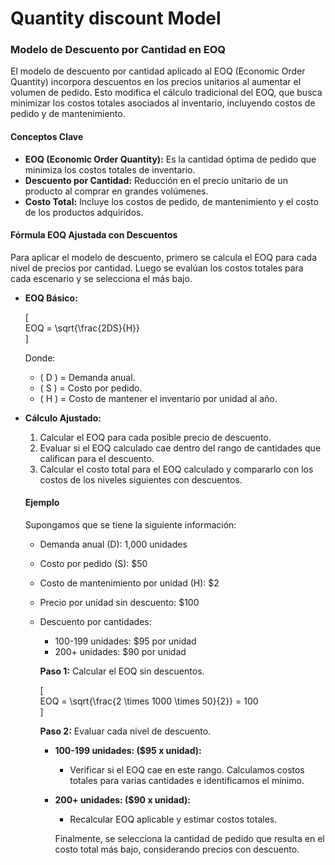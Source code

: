 # Quantity discount Model

### Modelo de Descuento por Cantidad en EOQ

El modelo de descuento por cantidad aplicado al EOQ (Economic Order Quantity) incorpora descuentos en los precios unitarios al aumentar el volumen de pedido. Esto modifica el cálculo tradicional del EOQ, que busca minimizar los costos totales asociados al inventario, incluyendo costos de pedido y de mantenimiento.

#### Conceptos Clave

* **EOQ (Economic Order Quantity):** Es la cantidad óptima de pedido que minimiza los costos totales de inventario.
* **Descuento por Cantidad:** Reducción en el precio unitario de un producto al comprar en grandes volúmenes.
* **Costo Total:** Incluye los costos de pedido, de mantenimiento y el costo de los productos adquiridos.

#### Fórmula EOQ Ajustada con Descuentos

Para aplicar el modelo de descuento, primero se calcula el EOQ para cada nivel de precios por cantidad. Luego se evalúan los costos totales para cada escenario y se selecciona el más bajo.

*   **EOQ Básico:**

    \[\
    EOQ = \sqrt{\frac{2DS}{H\}}\
    ]

    Donde:

    * ( D ) = Demanda anual.
    * ( S ) = Costo por pedido.
    * ( H ) = Costo de mantener el inventario por unidad al año.
*   **Cálculo Ajustado:**

    1. Calcular el EOQ para cada posible precio de descuento.
    2. Evaluar si el EOQ calculado cae dentro del rango de cantidades que califican para el descuento.
    3. Calcular el costo total para el EOQ calculado y compararlo con los costos de los niveles siguientes con descuentos.

    #### Ejemplo

    Supongamos que se tiene la siguiente información:

    * Demanda anual (D): 1,000 unidades
    * Costo por pedido (S): $50
    * Costo de mantenimiento por unidad (H): $2
    * Precio por unidad sin descuento: $100
    *   Descuento por cantidades:

        * 100-199 unidades: $95 por unidad
        * 200+ unidades: $90 por unidad

        **Paso 1:** Calcular el EOQ sin descuentos.

        \[\
        EOQ = \sqrt{\frac{2 \times 1000 \times 50}{2\}} = 100\
        ]

        **Paso 2:** Evaluar cada nivel de descuento.

        * **100-199 unidades: ($95 x unidad):**
          * Verificar si el EOQ cae en este rango. Calculamos costos totales para varias cantidades e identificamos el mínimo.
        *   **200+ unidades: ($90 x unidad):**

            * Recalcular EOQ aplicable y estimar costos totales.

            Finalmente, se selecciona la cantidad de pedido que resulta en el costo total más bajo, considerando precios con descuento.
